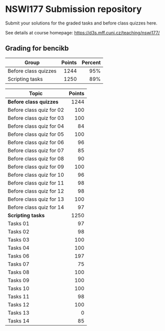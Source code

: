 # NSWI177 Submission repository

Submit your solutions for the graded tasks and before class quizzes here.

See details at course homepage: <https://d3s.mff.cuni.cz/teaching/nswi177/>

## Grading for bencikb

| Group                                            | Points | Percent |
|--------------------------------------------------|-------:|--------:|
| Before class quizzes                             |   1244 |     95% |
| Scripting tasks                                  |   1250 |     89% |

| Topic                                            | Points |
|--------------------------------------------------|-------:|
| **Before class quizzes**                         |   1244 |
| Before class quiz for 02                         |    100 |
| Before class quiz for 03                         |    100 |
| Before class quiz for 04                         |     84 |
| Before class quiz for 05                         |    100 |
| Before class quiz for 06                         |     96 |
| Before class quiz for 07                         |     85 |
| Before class quiz for 08                         |     90 |
| Before class quiz for 09                         |    100 |
| Before class quiz for 10                         |     96 |
| Before class quiz for 11                         |     98 |
| Before class quiz for 12                         |     98 |
| Before class quiz for 13                         |    100 |
| Before class quiz for 14                         |     97 |
| **Scripting tasks**                              |   1250 |
| Tasks 01                                         |     97 |
| Tasks 02                                         |     98 |
| Tasks 03                                         |    100 |
| Tasks 04                                         |    100 |
| Tasks 06                                         |    197 |
| Tasks 07                                         |     75 |
| Tasks 08                                         |    100 |
| Tasks 09                                         |    100 |
| Tasks 10                                         |    100 |
| Tasks 11                                         |     98 |
| Tasks 12                                         |    100 |
| Tasks 13                                         |      0 |
| Tasks 14                                         |     85 |
